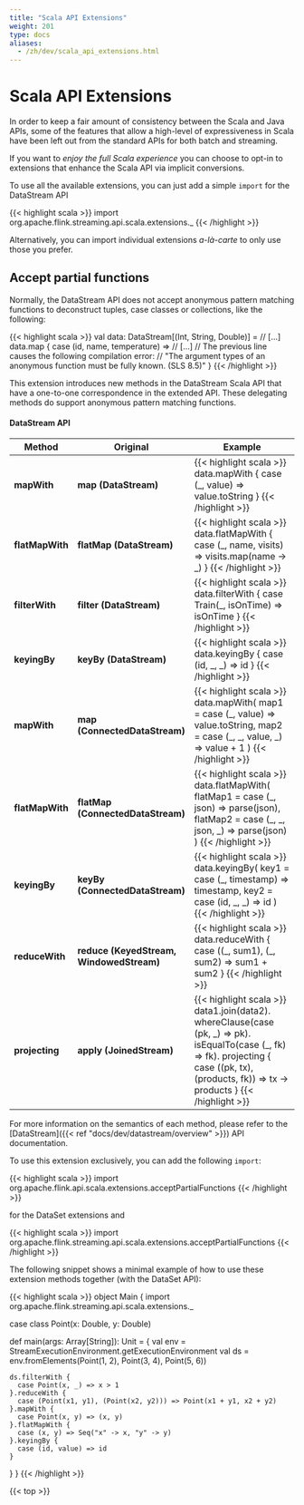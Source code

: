 ```yaml
---
title: "Scala API Extensions"
weight: 201
type: docs
aliases:
  - /zh/dev/scala_api_extensions.html
---
```

<!--
Licensed to the Apache Software Foundation (ASF) under one
or more contributor license agreements.  See the NOTICE file
distributed with this work for additional information
regarding copyright ownership.  The ASF licenses this file
to you under the Apache License, Version 2.0 (the
"License"); you may not use this file except in compliance
with the License.  You may obtain a copy of the License at

  http://www.apache.org/licenses/LICENSE-2.0

Unless required by applicable law or agreed to in writing,
software distributed under the License is distributed on an
"AS IS" BASIS, WITHOUT WARRANTIES OR CONDITIONS OF ANY
KIND, either express or implied.  See the License for the
specific language governing permissions and limitations
under the License.
-->

# Scala API Extensions

In order to keep a fair amount of consistency between the Scala and Java APIs, some
of the features that allow a high-level of expressiveness in Scala have been left
out from the standard APIs for both batch and streaming.

If you want to _enjoy the full Scala experience_ you can choose to opt-in to
extensions that enhance the Scala API via implicit conversions.

To use all the available extensions, you can just add a simple `import` for the DataStream API

{{< highlight scala >}}
import org.apache.flink.streaming.api.scala.extensions._
{{< /highlight >}}

Alternatively, you can import individual extensions _a-là-carte_ to only use those
you prefer.

## Accept partial functions

Normally, the DataStream API does not accept anonymous pattern
matching functions to deconstruct tuples, case classes or collections, like the
following:

{{< highlight scala >}}
val data: DataStream[(Int, String, Double)] = // [...]
data.map {
  case (id, name, temperature) => // [...]
  // The previous line causes the following compilation error:
  // "The argument types of an anonymous function must be fully known. (SLS 8.5)"
}
{{< /highlight >}}

This extension introduces new methods in the DataStream Scala API
that have a one-to-one correspondence in the extended API. These delegating methods
do support anonymous pattern matching functions.

#### DataStream API

<table class="table table-bordered">
  <thead>
    <tr>
      <th class="text-left" style="width: 20%">Method</th>
      <th class="text-left" style="width: 20%">Original</th>
      <th class="text-center">Example</th>
    </tr>
  </thead>

  <tbody>
    <tr>
      <td><strong>mapWith</strong></td>
      <td><strong>map (DataStream)</strong></td>
      <td>
{{< highlight scala >}}
data.mapWith {
  case (_, value) => value.toString
}
{{< /highlight >}}
      </td>
    </tr>
    <tr>
      <td><strong>flatMapWith</strong></td>
      <td><strong>flatMap (DataStream)</strong></td>
      <td>
{{< highlight scala >}}
data.flatMapWith {
  case (_, name, visits) => visits.map(name -> _)
}
{{< /highlight >}}
      </td>
    </tr>
    <tr>
      <td><strong>filterWith</strong></td>
      <td><strong>filter (DataStream)</strong></td>
      <td>
{{< highlight scala >}}
data.filterWith {
  case Train(_, isOnTime) => isOnTime
}
{{< /highlight >}}
      </td>
    </tr>
    <tr>
      <td><strong>keyingBy</strong></td>
      <td><strong>keyBy (DataStream)</strong></td>
      <td>
{{< highlight scala >}}
data.keyingBy {
  case (id, _, _) => id
}
{{< /highlight >}}
      </td>
    </tr>
    <tr>
      <td><strong>mapWith</strong></td>
      <td><strong>map (ConnectedDataStream)</strong></td>
      <td>
{{< highlight scala >}}
data.mapWith(
  map1 = case (_, value) => value.toString,
  map2 = case (_, _, value, _) => value + 1
)
{{< /highlight >}}
      </td>
    </tr>
    <tr>
      <td><strong>flatMapWith</strong></td>
      <td><strong>flatMap (ConnectedDataStream)</strong></td>
      <td>
{{< highlight scala >}}
data.flatMapWith(
  flatMap1 = case (_, json) => parse(json),
  flatMap2 = case (_, _, json, _) => parse(json)
)
{{< /highlight >}}
      </td>
    </tr>
    <tr>
      <td><strong>keyingBy</strong></td>
      <td><strong>keyBy (ConnectedDataStream)</strong></td>
      <td>
{{< highlight scala >}}
data.keyingBy(
  key1 = case (_, timestamp) => timestamp,
  key2 = case (id, _, _) => id
)
{{< /highlight >}}
      </td>
    </tr>
    <tr>
      <td><strong>reduceWith</strong></td>
      <td><strong>reduce (KeyedStream, WindowedStream)</strong></td>
      <td>
{{< highlight scala >}}
data.reduceWith {
  case ((_, sum1), (_, sum2) => sum1 + sum2
}
{{< /highlight >}}
      </td>
    </tr>
    <tr>
      <td><strong>projecting</strong></td>
      <td><strong>apply (JoinedStream)</strong></td>
      <td>
{{< highlight scala >}}
data1.join(data2).
  whereClause(case (pk, _) => pk).
  isEqualTo(case (_, fk) => fk).
  projecting {
    case ((pk, tx), (products, fk)) => tx -> products
  }
{{< /highlight >}}
      </td>
    </tr>
  </tbody>
</table>



For more information on the semantics of each method, please refer to the [DataStream]({{< ref "docs/dev/datastream/overview" >}}) API documentation.

To use this extension exclusively, you can add the following `import`:

{{< highlight scala >}}
import org.apache.flink.api.scala.extensions.acceptPartialFunctions
{{< /highlight >}}

for the DataSet extensions and

{{< highlight scala >}}
import org.apache.flink.streaming.api.scala.extensions.acceptPartialFunctions
{{< /highlight >}}

The following snippet shows a minimal example of how to use these extension
methods together (with the DataSet API):

{{< highlight scala >}}
object Main {
  import org.apache.flink.streaming.api.scala.extensions._

  case class Point(x: Double, y: Double)

  def main(args: Array[String]): Unit = {
    val env = StreamExecutionEnvironment.getExecutionEnvironment
    val ds = env.fromElements(Point(1, 2), Point(3, 4), Point(5, 6))
    
    ds.filterWith {
      case Point(x, _) => x > 1
    }.reduceWith {
      case (Point(x1, y1), (Point(x2, y2))) => Point(x1 + y1, x2 + y2)
    }.mapWith {
      case Point(x, y) => (x, y)
    }.flatMapWith {
      case (x, y) => Seq("x" -> x, "y" -> y)
    }.keyingBy {
      case (id, value) => id
    }
  }
}
{{< /highlight >}}

{{< top >}}
